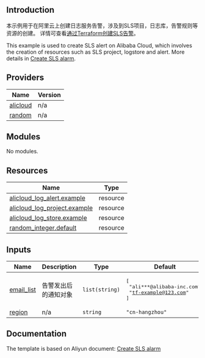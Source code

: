 ## Introduction

<!-- DOCS_DESCRIPTION_CN -->
本示例用于在阿里云上创建日志服务告警，涉及到SLS项目，日志库，告警规则等资源的创建。
详情可查看[通过Terraform创建SLS告警](https://help.aliyun.com/document_detail/460336.html)。
<!-- DOCS_DESCRIPTION_CN -->

<!-- DOCS_DESCRIPTION_EN -->
This example is used to create SLS alert on Alibaba Cloud, which involves the creation of resources such as SLS project, logstore and alert.
More details in [Create SLS alarm](https://help.aliyun.com/document_detail/460336.html).
<!-- DOCS_DESCRIPTION_EN -->

<!-- BEGIN_TF_DOCS -->
## Providers

| Name | Version |
|------|---------|
| <a name="provider_alicloud"></a> [alicloud](#provider\_alicloud) | n/a |
| <a name="provider_random"></a> [random](#provider\_random) | n/a |

## Modules

No modules.

## Resources

| Name | Type |
|------|------|
| [alicloud_log_alert.example](https://registry.terraform.io/providers/aliyun/alicloud/latest/docs/resources/log_alert) | resource |
| [alicloud_log_project.example](https://registry.terraform.io/providers/aliyun/alicloud/latest/docs/resources/log_project) | resource |
| [alicloud_log_store.example](https://registry.terraform.io/providers/aliyun/alicloud/latest/docs/resources/log_store) | resource |
| [random_integer.default](https://registry.terraform.io/providers/hashicorp/random/latest/docs/resources/integer) | resource |

## Inputs

| Name | Description | Type | Default | Required |
|------|-------------|------|---------|:--------:|
| <a name="input_email_list"></a> [email\_list](#input\_email\_list) | 告警发出后的通知对象 | `list(string)` | <pre>[<br/>  "ali***@alibaba-inc.com",<br/>  "tf-example@123.com"<br/>]</pre> | no |
| <a name="input_region"></a> [region](#input\_region) | n/a | `string` | `"cn-hangzhou"` | no |
<!-- END_TF_DOCS -->

## Documentation
<!-- docs-link --> 

The template is based on Aliyun document: [Create SLS alarm](https://help.aliyun.com/document_detail/460336.html) 

<!-- docs-link --> 